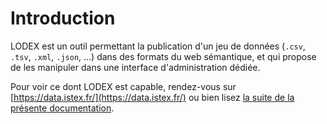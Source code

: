 # Introduction

LODEX est un outil permettant la publication d'un jeu de données \(`.csv`, `.tsv`, `.xml`, `.json`, ...\) dans des formats du web sémantique, et qui propose de les manipuler dans une interface d'administration dédiée.

Pour voir ce dont LODEX est capable, rendez-vous sur [https://data.istex.fr/](https://data.istex.fr/) ou bien lisez [la suite de la présente documentation](//Installation/README.md).



